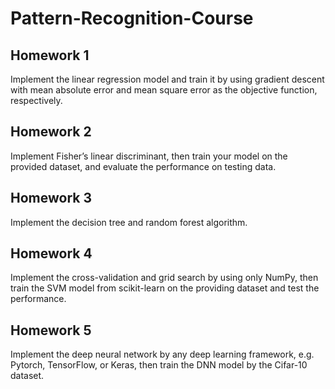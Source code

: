 # Pattern-Recognition-Course

## Homework 1
Implement the linear regression model and train it by using gradient descent with mean absolute error and mean square error as the objective function, respectively.

## Homework 2
Implement Fisher’s linear discriminant, then train your model on the provided dataset, and evaluate the performance on testing data.

## Homework 3
Implement the decision tree and random forest algorithm.

## Homework 4
Implement the cross-validation and grid search by using only NumPy, then train the SVM model from scikit-learn on the providing dataset and test the performance.

## Homework 5
Implement the deep neural network by any deep learning framework, e.g. Pytorch, TensorFlow, or Keras, then train the DNN model by the Cifar-10 dataset.
